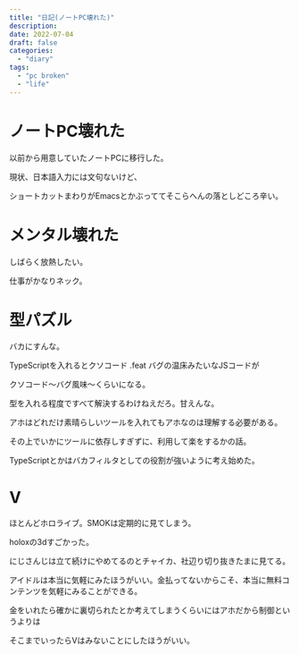 ```yaml
---
title: "日記(ノートPC壊れた)"
description:
date: 2022-07-04
draft: false
categories:
  - "diary"
tags:
  - "pc broken"
  - "life"
---
```


# ノートPC壊れた

以前から用意していたノートPCに移行した。

現状、日本語入力には文句ないけど、

ショートカットまわりがEmacsとかぶっててそこらへんの落としどころ辛い。

# メンタル壊れた

しばらく放熱したい。

仕事がかなりネック。

# 型パズル

バカにすんな。

TypeScriptを入れるとクソコード .feat バグの温床みたいなJSコードが

クソコード～バグ風味～くらいになる。

型を入れる程度ですべて解決するわけねえだろ。甘えんな。

アホはどれだけ素晴らしいツールを入れてもアホなのは理解する必要がある。

その上でいかにツールに依存しすぎずに、利用して楽をするかの話。

TypeScriptとかはバカフィルタとしての役割が強いように考え始めた。

# V

ほとんどホロライブ。SMOKは定期的に見てしまう。

holoxの3dすごかった。

にじさんじは立て続けにやめてるのとチャイカ、社辺り切り抜きたまに見てる。

アイドルは本当に気軽にみたほうがいい。金払ってないからこそ、本当に無料コンテンツを気軽にみることができる。

金をいれたら確かに裏切られたとか考えてしまうくらいにはアホだから制御というよりは

そこまでいったらVはみないことにしたほうがいい。
